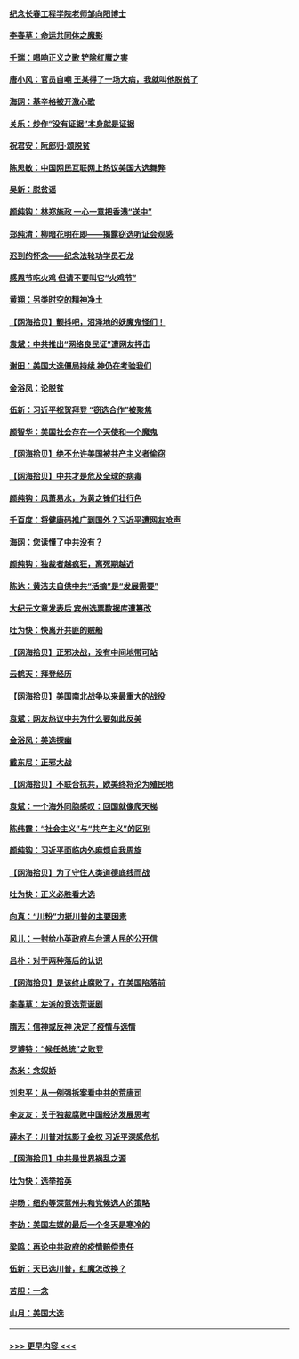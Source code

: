 #### [纪念长春工程学院老师邹向阳博士](../pages/nsc993/n12585390.md?t=12012302) 
#### [李春草：命运共同体之魔影](../pages/nsc993/n12585026.md?t=12012302) 
#### [千瑞：唱响正义之歌 铲除红魔之害](../pages/nsc993/n12585002.md?t=12012302) 
#### [唐小风：官员自嘲 王某得了一场大病，我就叫他脱贫了](../pages/nsc993/n12584981.md?t=12012302) 
#### [海网：基辛格被开激心歌](../pages/nsc993/n12584946.md?t=12012302) 
#### [关乐：炒作“没有证据”本身就是证据](../pages/nsc993/n12583146.md?t=12012302) 
#### [祝君安：阮郎归‧颂脱贫](../pages/nsc993/n12583119.md?t=12012302) 
#### [陈思敏：中国网民互联网上热议美国大选舞弊](../pages/nsc993/n12582845.md?t=12012302) 
#### [吴新：脱贫谣](../pages/nsc993/n12580839.md?t=12012302) 
#### [颜纯钩：林郑施政 一心一意把香港“送中”](../pages/nsc993/n12580805.md?t=12012302) 
#### [郑纯清：柳暗花明在即——揭露窃选听证会观感](../pages/nsc993/n12580795.md?t=12012302) 
#### [迟到的怀念——纪念法轮功学员石龙](../pages/nsc993/n12580245.md?t=12012302) 
#### [感恩节吃火鸡  但请不要叫它“火鸡节”](../pages/nsc993/n12580252.md?t=12012302) 
#### [黄翔：另类时空的精神净土](../pages/nsc993/n12578638.md?t=12012302) 
#### [【网海拾贝】颤抖吧，沼泽地的妖魔鬼怪们！](../pages/nsc993/n12578552.md?t=12012302) 
#### [袁斌：中共推出“网络良民证”遭网友抨击](../pages/nsc993/n12578511.md?t=12012302) 
#### [谢田：美国大选僵局持续 神仍在考验我们](../pages/nsc993/n12577432.md?t=12012302) 
#### [金浴凤：论脱贫](../pages/nsc993/n12576386.md?t=12012302) 
#### [伍新：习近平祝贺拜登 “窃选合作”被聚焦](../pages/nsc993/n12576358.md?t=12012302) 
#### [颜智华：美国社会存在一个天使和一个魔鬼](../pages/nsc993/n12574299.md?t=12012302) 
#### [【网海拾贝】绝不允许美国被共产主义者偷窃](../pages/nsc993/n12573396.md?t=12012302) 
#### [【网海拾贝】中共才是危及全球的病毒](../pages/nsc993/n12571204.md?t=12012302) 
#### [颜纯钩：风萧易水，为黄之锋们壮行色](../pages/nsc993/n12571487.md?t=12012302) 
#### [千百度：将健康码推广到国外？习近平遭网友呛声](../pages/nsc993/n12570808.md?t=12012302) 
#### [海网：您读懂了中共没有？](../pages/nsc993/n12570487.md?t=12012302) 
#### [颜纯钩：独裁者越疯狂，离死期越近](../pages/nsc993/n12569055.md?t=12012302) 
#### [陈达：黄洁夫自供中共“活摘”是“发展需要”](../pages/nsc993/n12568541.md?t=12012302) 
#### [大纪元文章发表后 宾州选票数据库遭篡改](../pages/nsc993/n12568105.md?t=12012302) 
#### [吐为快：快离开共匪的贼船](../pages/nsc993/n12568462.md?t=12012302) 
#### [【网海拾贝】正邪决战，没有中间地带可站](../pages/nsc993/n12568439.md?t=12012302) 
#### [云鹤天：拜登经历](../pages/nsc993/n12567294.md?t=12012302) 
#### [【网海拾贝】美国南北战争以来最重大的战役](../pages/nsc993/n12567247.md?t=12012302) 
#### [袁斌：网友热议中共为什么要如此反美](../pages/nsc993/n12567162.md?t=12012302) 
#### [金浴凤：美选探幽](../pages/nsc993/n12567147.md?t=12012302) 
#### [戴东尼：正邪大战](../pages/nsc993/n12567033.md?t=12012302) 
#### [【网海拾贝】不联合抗共，欧美终将沦为殖民地](../pages/nsc993/n12565068.md?t=12012302) 
#### [袁斌：一个海外同胞感叹：回国就像爬天梯](../pages/nsc993/n12564986.md?t=12012302) 
#### [陈纬霆：“社会主义”与“共产主义”的区别](../pages/nsc993/n12562417.md?t=12012302) 
#### [颜纯钩：习近平面临内外麻烦自我周旋](../pages/nsc993/n12563356.md?t=12012302) 
#### [【网海拾贝】为了守住人类道德底线而战](../pages/nsc993/n12562542.md?t=12012302) 
#### [吐为快：正义必胜看大选](../pages/nsc993/n12561967.md?t=12012302) 
#### [向真：“川粉”力挺川普的主要因素](../pages/nsc993/n12560774.md?t=12012302) 
#### [风儿：一封给小英政府与台湾人民的公开信](../pages/nsc993/n12560581.md?t=12012302) 
#### [吕朴：对于两种落后的认识](../pages/nsc993/n12560492.md?t=12012302) 
#### [【网海拾贝】是该终止腐败了，在美国陷落前](../pages/nsc993/n12559936.md?t=12012302) 
#### [李春草：左派的竞选荒诞剧](../pages/nsc993/n12558380.md?t=12012302) 
#### [隋志：信神或反神 决定了疫情与选情](../pages/nsc993/n12558255.md?t=12012302) 
#### [罗博特：“候任总统”之败登](../pages/nsc993/n12558189.md?t=12012302) 
#### [杰米：念奴娇](../pages/nsc993/n12558174.md?t=12012302) 
#### [刘忠平：从一例强拆案看中共的荒唐司](../pages/nsc993/n12558036.md?t=12012302) 
#### [李友友：关于独裁腐败中国经济发展思考](../pages/nsc993/n12558004.md?t=12012302) 
#### [薛木子：川普对抗影子金权 习近平深感危机](../pages/nsc993/n12557342.md?t=12012302) 
#### [【网海拾贝】中共是世界祸乱之源](../pages/nsc993/n12555353.md?t=12012302) 
#### [吐为快：选举拾英](../pages/nsc993/n12555041.md?t=12012302) 
#### [华旸：纽约等深蓝州共和党候选人的策略](../pages/nsc993/n12554309.md?t=12012302) 
#### [李劼：美国左媒的最后一个冬天是寒冷的](../pages/nsc993/n12552947.md?t=12012302) 
#### [梁鸣：再论中共政府的疫情赔偿责任](../pages/nsc993/n12553012.md?t=12012302) 
#### [伍新：天已选川普，红魔怎改换？](../pages/nsc993/n12552970.md?t=12012302) 
#### [苦胆：一念](../pages/nsc993/n12552957.md?t=12012302) 
#### [山月：美国大选](../pages/nsc993/n12552446.md?t=12012302) 

----
#### [ >>> 更早内容 <<< ](../indexes/nsc993-earlier.md)
